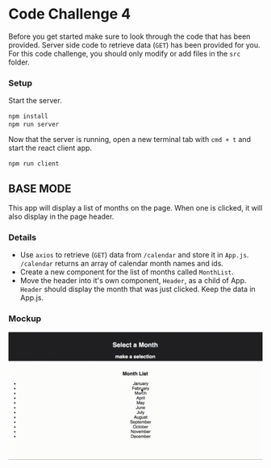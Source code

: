 # Code Challenge 4

Before you get started make sure to look through the code that has been provided. Server side code to retrieve data (`GET`) has been provided for you. For this code challenge, you should only modify or add files in the `src` folder.

### Setup

Start the server.

```
npm install
npm run server
```

Now that the server is running, open a new terminal tab with `cmd + t` and start the react client app.

```
npm run client
```

## BASE MODE

This app will display a list of months on the page. When one is clicked, it will also display in the page header.

### Details

- Use `axios` to retrieve (`GET`) data from `/calendar` and store it in `App.js`. `/calendar` returns an array of calendar month names and ids.
- Create a new component for the list of months called `MonthList`.
- Move the header into it's own component, `Header`, as a child of App. `Header` should display the month that was just clicked. Keep the data in App.js.

### Mockup

![Base Mode Mockup](wireframes/code-challenge-4-video.gif)
